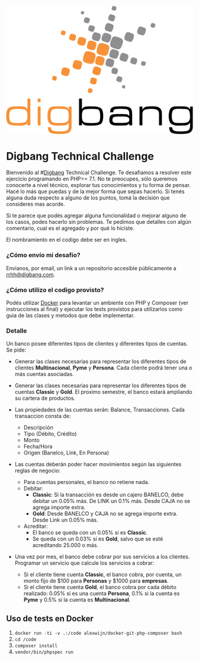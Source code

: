 ![Digbang](/digbang.png?raw=true)
# Digbang Technical Challenge

Bienvenido al #[Digbang](https://digbang.com) Technical Challenge.
Te desafiamos a resolver este ejercicio programando en PHP>= 7.1. No te preocupes, sólo queremos conocerte a nivel técnico, explorar tus conocimientos y tu forma de pensar. 
Hacé lo más que puedas y de la mejor forma que sepas hacerlo. Si tenés alguna duda respecto a alguno de los puntos, tomá la decisión que consideres mas acorde.

Si te parece que podés agregar alguna funcionalidad o mejorar alguno de los casos, podes hacerlo sin problemas. Te pedimos que detalles con algún comentario, cual es el agregado y por qué lo hiciste.

El nombramiento en el codigo debe ser en ingles.


### ¿Cómo envío mi desafío?

Envianos, por email, un link a un repositorio accesible públicamente a <rrhh@digbang.com>.


### ¿Cómo utilizo el codigo provisto?

Podés utilizar [Docker](https://www.docker.com/products/docker-desktop) para levantar un ambiente con PHP y Composer (ver instrucciones al final) y ejecutar los tests provistos para utilizarlos como guia de las clases y metodos que debe implementar.


### Detalle
Un banco posee diferentes tipos de clientes y diferentes tipos de cuentas. 
Se pide:
* Generar las clases necesarias para representar los diferentes tipos de clientes **Multinacional**, **Pyme** y **Persona**. Cada cliente podrá tener una o más cuentas asociadas.

* Generar las clases necesarias para representar los diferentes tipos de cuentas **Classic** y **Gold**. El proximo semestre, el banco estará ampliando su cartera de productos.

* Las propiedades de las cuentas serán: Balance, Transacciones.
Cada transaccion consta de: 
    * Descripción
    * Tipo (Débito, Crédito)
    * Monto
    * Fecha/Hora
    * Origen (Banelco, Link, En Persona)

* Las cuentas deberán poder hacer movimientos según las siguientes reglas de negocio:
    * Para cuentas personales, el banco no retiene nada.
    * Debitar:
        * **Classic**: Si la transacción es desde un cajero BANELCO, debe debitar un 0.05% más. De LINK un 0.1% más. Desde CAJA no se agrega importe extra.
        * **Gold**: Desde BANELCO y CAJA no se agrega importe extra. Desde Link un 0.05% más.
    * Acreditar: 
        * El banco se queda con un 0.05% si es **Classic**.
        * Se queda con un 0.03% si es **Gold**, salvo que se esté acreditando 25.000 o más.


* Una vez por mes, el banco debe cobrar por sus servicios a los clientes. Programar un servicio que calcule los servicios a cobrar:
    * Si el cliente tiene cuenta **Classic**, el banco cobra, por cuenta, un monto fijo de $100 para **Personas** y $1000 para **empresas**.
    * Si el cliente tiene cuenta **Gold**, el banco cobra por cada débito realizado: 0.05% si es una cuenta **Persona**, 0.1% si la cuenta es **Pyme** y 0.5% si la cuenta es **Multinacional**.

## Uso de tests en Docker
1. `docker run -ti -v .:/code alexwijn/docker-git-php-composer bash`
2. `cd /code`
3. `composer install`
4. `vendor/bin/phpspec run`

